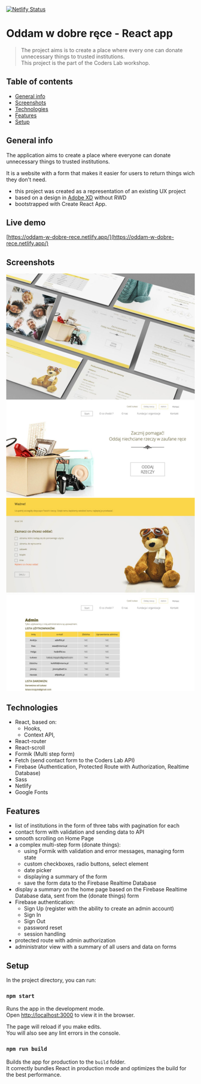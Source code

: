 [![Netlify Status](https://api.netlify.com/api/v1/badges/cadd87ae-0e34-4218-be61-dc191a8108f1/deploy-status)](https://app.netlify.com/sites/oddam-w-dobre-rece/deploys)

# Oddam w dobre ręce - React app

> The project aims is to create a place where every one can donate unnecessary things to trusted institutions.</br>This project is the part of the Coders Lab workshop.

## Table of contents

- [General info](#general-info)
- [Screenshots](#screenshots)
- [Technologies](#technologies)
- [Features](#features)
- [Setup](#setup)

## General info

The application aims to create a place where everyone can donate unnecessary things to trusted institutions.

It is a website with a form that makes it easier for users to return things wich they don't need.

- this project was created as a representation of an existing UX project
- based on a design in [Adobe XD](https://xd.adobe.com/spec/f11fc670-7af2-4502-4013-c1f66f8d3332-872e/grid) without RWD
- bootstrapped with Create React App.

## Live demo

[https://oddam-w-dobre-rece.netlify.app/](https://oddam-w-dobre-rece.netlify.app/)

## Screenshots

![App screenshot](./src/assets/Oddam_w_dobre_rece.jpg)
![App screenshot2](./src/assets/OddamWDobreRece.jpg)
![App screenshot2](./src/assets/handOverForm.jpg)
![App screenshot2](./src/assets/admin.jpg)

## Technologies

- React, based on:
  - Hooks,
  - Context API,
- React-router
- React-scroll
- Formik (Multi step form)
- Fetch (send contact form to the Coders Lab API)
- Firebase (Authentication, Protected Route with Authorization, Realtime Database)
- Sass
- Netlify
- Google Fonts

## Features

- list of institutions in the form of three tabs with pagination for each
- contact form with validation and sending data to API
- smooth scrolling on Home Page
- a complex multi-step form (donate things):
  - using Formik with validation and error messages, managing form state
  - custom checkboxes, radio buttons, select element
  - date picker
  - displaying a summary of the form
  - save the form data to the Firebase Realtime Database
- display a summary on the home page based on the Firebase Realtime Database data, sent from the (donate things) form
- Firebase authentication:
  - Sign Up (register with the ability to create an admin account)
  - Sign In
  - Sign Out
  - password reset
  - session handling
- protected route with admin authorization
- administrator view with a summary of all users and data on forms

## Setup

In the project directory, you can run:

### `npm start`

Runs the app in the development mode.<br />
Open [http://localhost:3000](http://localhost:3000) to view it in the browser.

The page will reload if you make edits.<br />
You will also see any lint errors in the console.

### `npm run build`

Builds the app for production to the `build` folder.<br />
It correctly bundles React in production mode and optimizes the build for the best performance.
